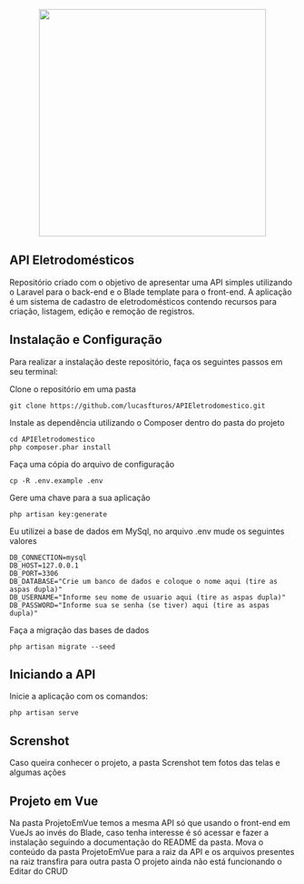 <p align="center"><a href="https://laravel.com" target="_blank"><img src="https://raw.githubusercontent.com/laravel/art/master/logo-lockup/5%20SVG/2%20CMYK/1%20Full%20Color/laravel-logolockup-cmyk-red.svg" width="400"></a></p>

## API Eletrodomésticos

<p>
    Repositório criado com o objetivo de apresentar uma API simples utilizando o Laravel para o back-end e o Blade template para o front-end. A aplicação é um sistema de cadastro de eletrodomésticos contendo recursos para criação, listagem, edição e remoção de registros.
</p>

## Instalação e Configuração

<p>
    Para realizar a instalação deste repositório, faça os seguintes passos em seu terminal:
</p>

Clone o repositório em uma pasta
```
git clone https://github.com/lucasfturos/APIEletrodomestico.git
```

Instale as dependência utilizando o Composer dentro do pasta do projeto

```
cd APIEletrodomestico
php composer.phar install
```

Faça uma cópia do arquivo de configuração  
```
cp -R .env.example .env
```

Gere uma chave para a sua aplicação  
```
php artisan key:generate
```

Eu utilizei a base de dados em MySql, no arquivo .env mude os seguintes valores

```
DB_CONNECTION=mysql
DB_HOST=127.0.0.1
DB_PORT=3306
DB_DATABASE="Crie um banco de dados e coloque o nome aqui (tire as aspas dupla)"
DB_USERNAME="Informe seu nome de usuario aqui (tire as aspas dupla)"
DB_PASSWORD="Informe sua se senha (se tiver) aqui (tire as aspas dupla)"
```

Faça a migração das bases de dados  
```
php artisan migrate --seed
```

## Iniciando a API

Inicie a aplicação com os comandos: 
```
php artisan serve
```

## Screnshot

Caso queira conhecer o projeto, a pasta Screnshot tem fotos das telas e algumas ações

## Projeto em Vue

Na pasta ProjetoEmVue temos a mesma API só que usando o front-end em VueJs 
ao invés do Blade, caso tenha interesse é só acessar e fazer a instalação 
seguindo a documentação do README da pasta.
Mova o conteúdo da pasta ProjetoEmVue para a raiz da API e os arquivos
presentes na raiz transfira para outra pasta
O projeto ainda não está funcionando o Editar do CRUD
